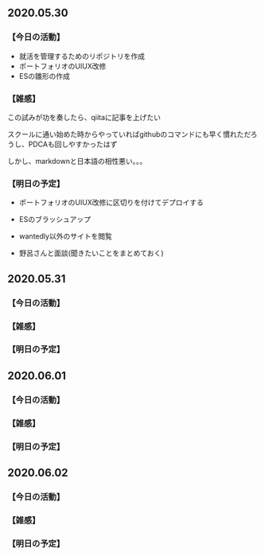 ## 2020.05.30
### 【今日の活動】
- 就活を管理するためのリポジトリを作成
- ポートフォリオのUIUX改修
- ESの雛形の作成
### 【雑感】
この試みが功を奏したら、qiitaに記事を上げたい

スクールに通い始めた時からやっていればgithubのコマンドにも早く慣れただろうし、PDCAも回しやすかったはず

しかし、markdownと日本語の相性悪い。。。

### 【明日の予定】
- ポートフォリオのUIUX改修に区切りを付けてデプロイする

- ESのブラッシュアップ

- wantedly以外のサイトを閲覧

- 野呂さんと面談(聞きたいことをまとめておく)

## 2020.05.31
### 【今日の活動】
### 【雑感】
### 【明日の予定】

## 2020.06.01
### 【今日の活動】
### 【雑感】
### 【明日の予定】

## 2020.06.02
### 【今日の活動】
### 【雑感】
### 【明日の予定】
